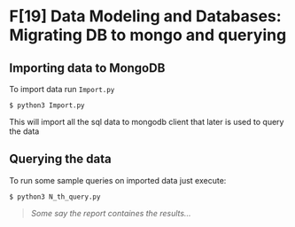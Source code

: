 # F[19] Data Modeling and Databases: Migrating DB to mongo and querying
## Importing data to MongoDB
To import data run ```Import.py```
```
$ python3 Import.py
```
This will import all the sql data to mongodb client that later is used to query the data
## Querying the data
To run some sample queries on imported data just execute:
```
$ python3 N_th_query.py
```
> *Some say the report containes the results...*
